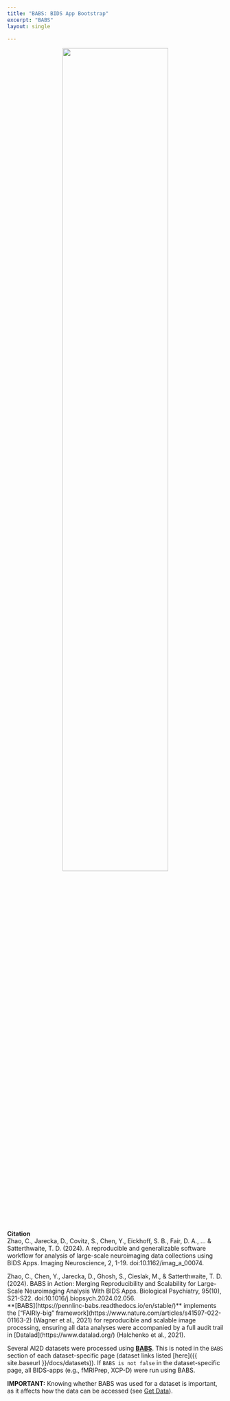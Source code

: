 ```yaml
---
title: "BABS: BIDS App Bootstrap"
excerpt: "BABS"
layout: single

---
```


<div style="text-align: center;">
     <img src="{{ site.baseurl }}/assets/images/misc/babs_workflow.png" width="70%" height="auto" />
</div>

**Citation**
<br>
Zhao, C., Jarecka, D., Covitz, S., Chen, Y., Eickhoff, S. B., Fair, D. A., ... & Satterthwaite, T. D. (2024). A reproducible and generalizable software workflow for analysis of large-scale neuroimaging data collections using BIDS Apps. Imaging Neuroscience, 2, 1-19. doi:10.1162/imag_a_00074.
<p style="margin: 2px 0;"></p>
Zhao, C., Chen, Y., Jarecka, D., Ghosh, S., Cieslak, M., & Satterthwaite, T. D. (2024). BABS in Action: Merging Reproducibility and Scalability for Large-Scale Neuroimaging Analysis With BIDS Apps. Biological Psychiatry, 95(10), S21-S22. doi:10.1016/j.biopsych.2024.02.056.


<br>
**[BABS](https://pennlinc-babs.readthedocs.io/en/stable/)** implements the [“FAIRly-big” framework](https://www.nature.com/articles/s41597-022-01163-2) (Wagner et al., 2021) for reproducible and scalable image processing, ensuring all data analyses were accompanied by a full audit trail in [Datalad](https://www.datalad.org/) (Halchenko et al., 2021). 

Several AI2D datasets were processed using **[BABS](https://pennlinc-babs.readthedocs.io/en/stable/)**. This is noted in the `BABS` section of each dataset-specific page (dataset links listed [here]({{ site.baseurl }}/docs/datasets)). If `BABS is not false` in the dataset-specific page, all BIDS-apps (e.g., fMRIPrep, XCP-D) were run using BABS.

<div class="alert alert-warning" role="alert">
  <strong>IMPORTANT:</strong> Knowing whether BABS was used for a dataset is important, as it affects how the data can be accessed (see <a href="{{ site.baseurl }}/docs/get_data/#1-request-access-to-a-cubic-project">Get Data</a>).
</div>